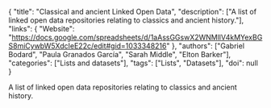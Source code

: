 {
  "title": "Classical and ancient Linked Open Data",
  "description": ["A list of linked open data repositories relating to classics and ancient history."],
  "links": {
    "Website": "https://docs.google.com/spreadsheets/d/1aAssGGswX2WNMllV4kMYexBGS8miCywbW5XdcIeE22c/edit#gid=1033348216"
  },
  "authors": ["Gabriel Bodard", "Paula Granados García", "Sarah Middle", "Elton Barker"],
  "categories": ["Lists and datasets"],
  "tags": ["Lists", "Datasets"],
  "doi": null
}

<!-- Generated by csv2md.R – do not edit by hand -->

A list of linked open data repositories relating to classics and ancient history.